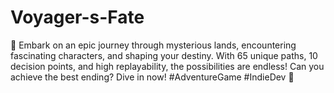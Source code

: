 # Voyager-s-Fate
🚀 Embark on an epic journey through mysterious lands, encountering fascinating characters, and shaping your destiny. With 65 unique paths, 10 decision points, and high replayability, the possibilities are endless! Can you achieve the best ending? Dive in now! #AdventureGame #IndieDev 🌟
